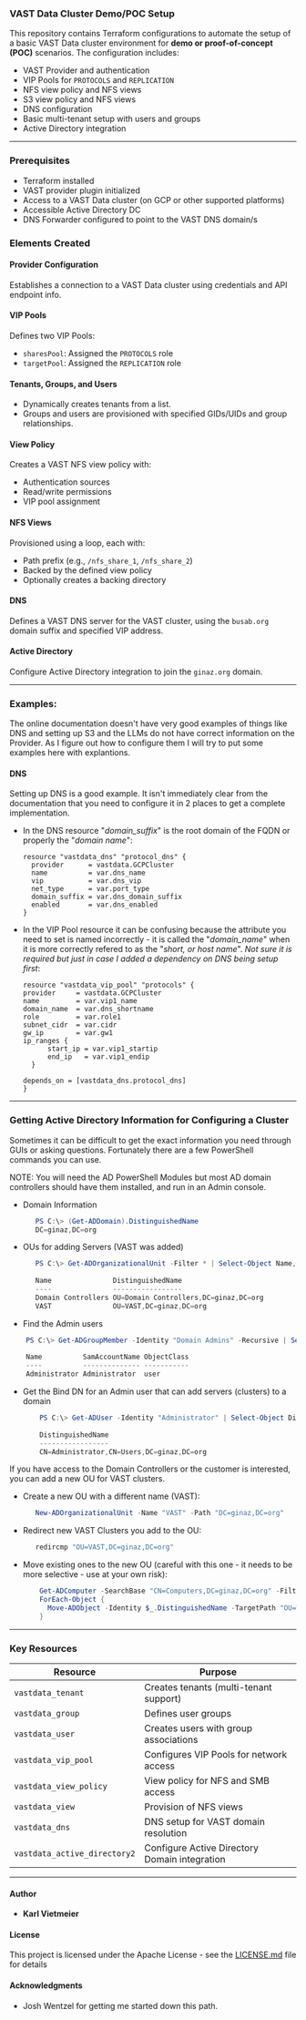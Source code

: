 ### VAST Data Cluster Demo/POC Setup

This repository contains Terraform configurations to automate the setup of a basic VAST Data cluster environment for **demo or proof-of-concept (POC)** scenarios. The configuration includes:

- VAST Provider and authentication
- VIP Pools for `PROTOCOLS` and `REPLICATION`
- NFS view policy and NFS views
- S3 view policy and NFS views
- DNS configuration
- Basic multi-tenant setup with users and groups
- Active Directory integration

---

### Prerequisites
- Terraform installed
- VAST provider plugin initialized
- Access to a VAST Data cluster (on GCP or other supported platforms)
- Accessible Active Directory DC
- DNS Forwarder configured to point to the VAST DNS domain/s

### Elements Created

####  Provider Configuration
Establishes a connection to a VAST Data cluster using credentials and API endpoint info.

####  VIP Pools
Defines two VIP Pools:
- `sharesPool`: Assigned the `PROTOCOLS` role
- `targetPool`: Assigned the `REPLICATION` role

####  Tenants, Groups, and Users
- Dynamically creates tenants from a list.
- Groups and users are provisioned with specified GIDs/UIDs and group relationships.

####  View Policy
Creates a VAST NFS view policy with:
- Authentication sources
- Read/write permissions
- VIP pool assignment

####  NFS Views
Provisioned using a loop, each with:
- Path prefix (e.g., `/nfs_share_1`, `/nfs_share_2`)
- Backed by the defined view policy
- Optionally creates a backing directory

####  DNS
Defines a VAST DNS server for the VAST cluster, using the `busab.org` domain suffix and specified VIP address.

####  Active Directory
Configure Active Directory integration to join the `ginaz.org` domain.

---

### Examples:

The online documentation doesn't have very good examples of things like DNS and setting up S3 and the LLMs do not have correct information on the Provider. As I figure out how to configure them I will try to put some examples here with explantions.

#### DNS
Setting up DNS is a good example. It isn't immediately clear from the documentation that you need to configure it in 2 places to get a complete implementation.  

- In the DNS resource "*domain_suffix*" is the root domain of the FQDN or properly the "*domain name*":

  ```hcl
  resource "vastdata_dns" "protocol_dns" {
    provider      = vastdata.GCPCluster
    name          = var.dns_name
    vip           = var.dns_vip
    net_type      = var.port_type
    domain_suffix = var.dns_domain_suffix
    enabled       = var.dns_enabled
  }
  ```
- In the VIP Pool resource it can be confusing because the attribute you need to set is named incorrectly - it is called the "*domain_name*" when it is more correctly refered to as the "*short, or host name*". *Not sure it is required but just in case I added a dependency on DNS being setup first*:

  ```hcl
  resource "vastdata_vip_pool" "protocols" {
  provider     = vastdata.GCPCluster
  name         = var.vip1_name
  domain_name  = var.dns_shortname
  role         = var.role1
  subnet_cidr  = var.cidr
  gw_ip        = var.gw1
  ip_ranges {
        start_ip = var.vip1_startip
        end_ip   = var.vip1_endip
    }
    
  depends_on = [vastdata_dns.protocol_dns]
  }
  ```

---

### Getting Active Directory Information for Configuring a Cluster

Sometimes it can be difficult to get the exact information you need through GUIs or asking questions. Fortunately there are a few PowerShell commands you can use.  

NOTE: You will need the AD PowerShell Modules but most AD domain controllers should have them installed, and run in an Admin console.  

- Domain Information

  ```powershell
     PS C:\> (Get-ADDomain).DistinguishedName
     DC=ginaz,DC=org
  ```

- OUs for adding Servers (VAST was added)

  ```powershell
     PS C:\> Get-ADOrganizationalUnit -Filter * | Select-Object Name, DistinguishedName
    
     Name               DistinguishedName                    
     ----               -----------------                    
     Domain Controllers OU=Domain Controllers,DC=ginaz,DC=org
     VAST               OU=VAST,DC=ginaz,DC=org              
  ```

- Find the Admin users

```powershell
	PS C:\> Get-ADGroupMember -Identity "Domain Admins" -Recursive | Select-Object Name, SamAccountName, ObjectClass
	
	Name          SamAccountName ObjectClass
	----          -------------- -----------
    Administrator Administrator  user       
```

- Get the Bind DN for an Admin user that can add servers (clusters) to a domain

  ```powershell
      PS C:\> Get-ADUser -Identity "Administrator" | Select-Object DistinguishedName
    
      DistinguishedName                        
      -----------------                        
      CN=Administrator,CN=Users,DC=ginaz,DC=org
  ```

If you have access to the Domain Controllers or the customer is interested, you can add a new OU for VAST clusters.  

- Create a new OU with a different name (VAST):

  ```powershell
     New-ADOrganizationalUnit -Name "VAST" -Path "DC=ginaz,DC=org"
  ```

- Redirect new VAST Clusters you add to the OU:

  ```powershell
     redircmp "OU=VAST,DC=ginaz,DC=org"
  ```

- Move existing ones to the new OU (careful with this one - it needs to be more selective - use at your own risk):

  ```powershell
      Get-ADComputer -SearchBase "CN=Computers,DC=ginaz,DC=org" -Filter * |
      ForEach-Object {
        Move-ADObject -Identity $_.DistinguishedName -TargetPath "OU=Workstations,DC=ginaz,DC=org"
      }
  ```

---

###  Key Resources

| Resource                              | Purpose                                           |
|---------------------------------------|---------------------------------------------------|
| `vastdata_tenant`                     | Creates tenants (multi-tenant support)            |
| `vastdata_group`                      | Defines user groups                               |
| `vastdata_user`                       | Creates users with group associations             |
| `vastdata_vip_pool`                   | Configures VIP Pools for network access           |
| `vastdata_view_policy`                | View policy for NFS and SMB access                |
| `vastdata_view`                       | Provision of NFS views                            |
| `vastdata_dns`                        | DNS setup for VAST domain resolution              |
| `vastdata_active_directory2`          | Configure Active Directory Domain integration     |

---

#### Author

* **Karl Vietmeier**

#### License

This project is licensed under the Apache License - see the [LICENSE.md](../../LICENSE.md) file for details

#### Acknowledgments

* Josh Wentzel for getting me started down this path.
